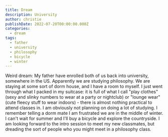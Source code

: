 ```yaml
---
title: Dream
description: University
author: christie
publishDate: 2022-07-20T00:00:00.000Z
categories:
  - dream
tags:
  - father
  - university
  - philosophy
  - bicycle
  - winter
---
```


Weird dream: My father have enrolled both of us back into university, somewhere in the US. Apparently we are studying philosophy. We are staying at some sort of dorm house, and I have a room to myself. I just went through what I packed in my suitcase: it is full of what I call "play clothes" (sexy and slinky numbers to wear at a party or nightclub) or "lounge wear" (cute fleecy stuff to wear indoors) - there is almost nothing practical to attend classes in. I am obviously not planning on doing a lot of studying. I remember telling a dorm mate I am frustrated we are in the middle of winter. I can't wait for summer and I'll buy a bicycle and explore the countryside. I am looking forward to the intro session to meet my new classmates, but dreading the sort of people who you might meet in a philosophy class.
